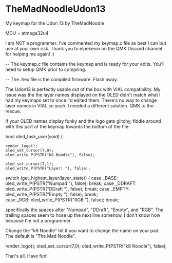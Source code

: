 # TheMadNoodleUdon13
My keymap for the Udon 13 by TheMadNoodle

MCU = atmega32u4

I am NOT a programmer. I've commented my keymap.c file as best I can but use at your own risk. Thank you to elpekenin on the QMK Discord channel for helping me again! :)

-- The keymap.c file contains the keymap and is ready for your edits. You'll need to setup QMK prior to compiling.

-- The .hex file is the compiled firmware. Flash away.

The Udon13 is perfectly usable out of the box with VIAL compatibility. My issue was the the layer names displayed on the OLED didn't match what I had my keymaps
set to once I'd edited them. There's no way to change layer names in VIAL so yeah. I needed a different solution. QMK to the rescue.

If your OLED names display funky and the logo gets glitchy, fiddle around with this part of the keymap towards the bottom of the file:


bool oled_task_user(void) {

    
    render_logo();
    oled_set_cursor(7,0);
    oled_write_P(PSTR("k8 Noodle"), false);

    oled_set_cursor(7,1);
    oled_write_P(PSTR("Layer: "), false);

   switch (get_highest_layer(layer_state)) {
    case _BASE:
      oled_write_P(PSTR("Numpad "), false);
      break;
    case _DDRAFT:
      oled_write_P(PSTR("DDraft "), false);
      break;
    case _EMPTY:
      oled_write_P(PSTR("Empty "), false);
      break;      
    case _RGB:
      oled_write_P(PSTR("RGB  "), false);
      break; 
      
specifically the spaces after "Numpad", "DDraft", "Empty", and "RGB". The trailing spaces seem to hose up the next line somehow. I don't know how because I'm
not a programmer. 

Change the "k8 Noodle" bit if you want to change the name on your pad. The default is "The Mad Noodle".

render_logo();
    oled_set_cursor(7,0);
    oled_write_P(PSTR("k8 Noodle"), false);

That's all. Have fun!
